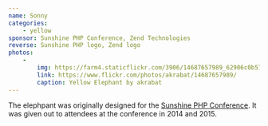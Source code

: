```yaml
---
name: Sonny
categories:
    - yellow
sponsor: Sunshine PHP Conference, Zend Technologies
reverse: Sunshine PHP logo, Zend logo
photos:
    -
        img: https://farm4.staticflickr.com/3906/14687657989_62906c0b57_n.jpg
        link: https://www.flickr.com/photos/akrabat/14687657989/
        caption: Yellow Elephant by akrabat
---
```

The elephpant was originally designed for the [Sunshine PHP Conference](http://2015.sunshinephp.com/).
It was given out to attendees at the conference in 2014 and 2015.
